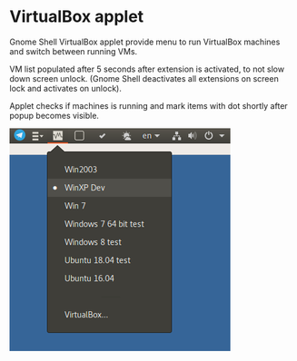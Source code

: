# VirtualBox applet

Gnome Shell VirtualBox applet provide menu to run VirtualBox machines and switch between running VMs.

VM list populated after 5 seconds after extension is activated, to not slow down screen unlock.
(Gnome Shell deactivates all extensions on screen lock and activates on unlock).

Applet checks if machines is running and mark items with dot shortly after popup becomes visible.

![screenshot](screenshot.png?raw=true)


